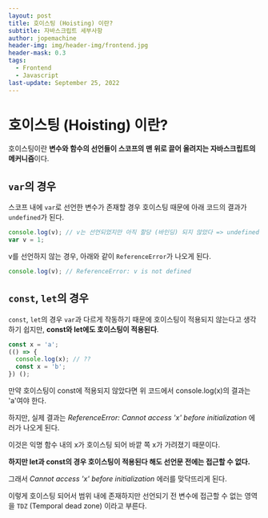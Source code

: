 ```yaml
---
layout: post
title: 호이스팅 (Hoisting) 이란?
subtitle: 자바스크립트 세부사항
author: jopemachine
header-img: img/header-img/frontend.jpg
header-mask: 0.3
tags:
  - Frontend
  - Javascript
last-update: September 25, 2022
---
```


# 호이스팅 (Hoisting) 이란?

호이스팅이란 **변수와 함수의 선언들이 스코프의 맨 위로 끌어 올려지는 자바스크립트의 메커니즘**이다.

## `var`의 경우

스코프 내에 `var`로 선언한 변수가 존재할 경우 호이스팅 때문에 아래 코드의 결과가 `undefined`가 된다.

```jsx
console.log(v); // v는 선언되었지만 아직 할당 (바인딩) 되지 않았다 => undefined
var v = 1;
```

v를 선언하지 않는 경우, 아래와 같이 `ReferenceError`가 나오게 된다.

```jsx
console.log(v); // ReferenceError: v is not defined
```

## `const`, `let`의 경우

`const`, `let`의 경우 `var`과 다르게 작동하기 때문에 호이스팅이 적용되지 않는다고 생각하기 쉽지만, **const와 let에도 호이스팅이 적용된다**.

```jsx
const x = 'a';
(() => {
  console.log(x); // ??
  const x = 'b';
}) ();
```

만약 호이스팅이 const에 적용되지 않았다면 위 코드에서 console.log(x)의 결과는 'a'여야 한다.

하지만, 실제 결과는 *ReferenceError: Cannot access 'x' before initialization* 에러가 나오게 된다.

이것은 익명 함수 내의 x가 호이스팅 되어 바깥 쪽 x가 가려졌기 때문이다.

__하지만 let과 const의 경우 호이스팅이 적용된다 해도 선언문 전에는 접근할 수 없다.__

그래서 *Cannot access 'x' before initialization* 에러를 맞닥뜨리게 된다.

이렇게 호이스팅 되어서 범위 내에 존재하지만 선언되기 전 변수에 접근할 수 없는 영역을 `TDZ` (Temporal dead zone) 이라고 부른다.
